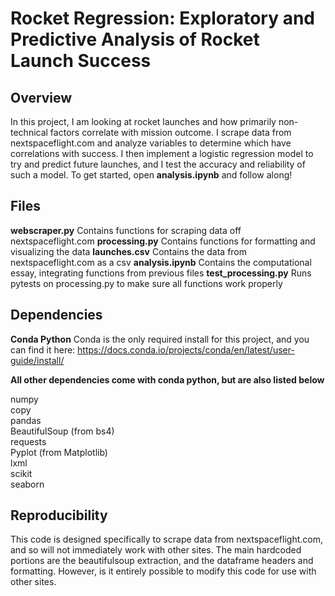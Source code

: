 # Rocket Regression: Exploratory and Predictive Analysis of Rocket Launch Success

## Overview

In this project, I am looking at rocket launches and how primarily non-technical factors correlate with mission outcome. I scrape data from nextspaceflight.com and analyze variables to determine which have correlations with success. I then implement a logistic regression model to try and predict future launches, and I test the accuracy and reliability of such a model. To get started, open **analysis.ipynb** and follow along!

## Files

**webscraper.py** Contains functions for scraping data off nextspaceflight.com
**processing.py** Contains functions for formatting and visualizing the data
**launches.csv** Contains the data from nextspaceflight.com as a csv 
**analysis.ipynb** Contains the computational essay, integrating functions from previous files
**test_processing.py** Runs pytests on processing.py to make sure all functions work properly

## Dependencies

**Conda Python**
Conda is the only required install for this project, and you can find it here:
https://docs.conda.io/projects/conda/en/latest/user-guide/install/ 

**All other dependencies come with conda python, but are also listed below**

numpy  
copy  
pandas  
BeautifulSoup (from bs4)  
requests  
Pyplot (from Matplotlib)  
lxml  
scikit  
seaborn

## Reproducibility

This code is designed specifically to scrape data from nextspaceflight.com, and so will not immediately work with other sites. The main hardcoded portions are the beautifulsoup extraction, and the dataframe headers and formatting. However, is it entirely possible to modify this code for use with other sites.
